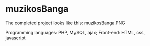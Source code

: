 # muzikosBanga
The completed project looks like this: muzikosBanga.PNG

Programming languages:
PHP, MySQL, ajax;
Front-end: HTML, css, javascript
